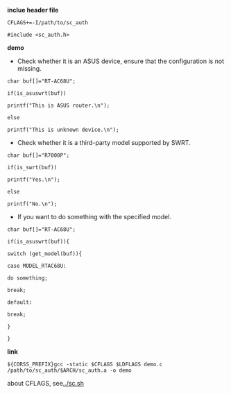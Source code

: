 **inclue header file**

`CFLAGS+=-I/path/to/sc_auth`

`#include <sc_auth.h>`

**demo**

* Check whether it is an ASUS device, ensure that the configuration is not missing.

`char buf[]="RT-AC68U";`

`if(is_asuswrt(buf))`

`printf("This is ASUS router.\n");`

`else`

`printf("This is unknown device.\n");`

* Check whether it is a third-party model supported by SWRT.

`char buf[]="R7000P";`

`if(is_swrt(buf))`

`printf("Yes.\n");`

`else`

`printf("No.\n");`

* If you want to do something with the specified model.

`char buf[]="RT-AC68U";`

`if(is_asuswrt(buf)){`

`switch (get_model(buf)){`

`case MODEL_RTAC68U:`

`do something;`

`break;`

`default:`

`break;`

`}`

`}`

**link**

`${CORSS_PREFIX}gcc -static $CFLAGS $LDFLAGS demo.c /path/to/sc_auth/$ARCH/sc_auth.a -o demo`

about CFLAGS, see[../sc.sh](../sc.sh) 

